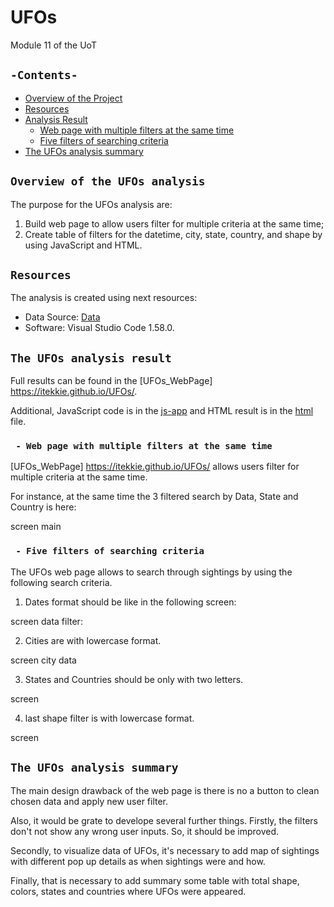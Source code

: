# UFOs
Module 11 of the UoT
## `-Contents-`	
	
- [Overview of the Project](#overview-of-the-UFOs-analysis)	
- [Resources](#resources)	
- [Analysis Result](#the-UFOs-analysis-result)	
  - [Web page with multiple filters at the same time](#Web-page-with-multiple-filters-at-the-same-time)	
  - [Five filters of searching criteria](#Five-filters-of-searching-criteria)
- [The UFOs analysis summary](#the-UFOs-analysis-summary)	
	
## `Overview of the UFOs analysis`	
	
The purpose for the UFOs analysis are: 	
1.  Build web page to allow users filter for multiple criteria at the same time; 
2.  Create table of filters for the datetime, city, state, country, and shape by using JavaScript and HTML.
## `Resources`	
The analysis is created using next resources:	
  - Data Source: [Data](./js/data.js)	
  - Software: Visual Studio Code 1.58.0.	
## `The UFOs analysis result`	
	
Full results can be found in the [UFOs_WebPage] https://itekkie.github.io/UFOs/.

Additional, JavaScript code is in the [js-app](./js/app.js) and HTML result is in the [html](./index.html) file.

  ### ` - Web page with multiple filters at the same time`	

[UFOs_WebPage] https://itekkie.github.io/UFOs/ allows users filter for multiple criteria at the same time.

For instance, at the same time the 3 filtered search by Data, State and Country is here:

screen main
  ### ` - Five filters of searching criteria`	

The UFOs web page allows to search through sightings by using the following search criteria. 

1. Dates format should be like in the following screen: 

screen data filter:

2. Cities are with lowercase format.

screen city data

3. States and Countries should be only with two letters.

screen

4. last shape filter is with lowercase format.

screen

## `The UFOs analysis summary`	

The main design drawback of the web page is there is no a button to clean chosen data and apply new user filter. 

Also, it would be grate to develope several further things.
Firstly, the filters don't not show any wrong user inputs. So, it should be improved. 

Secondly, to visualize data of UFOs, it's necessary to add map of sightings with different pop up details as when sightings were and how.

Finally, that is necessary to add summary some table with total shape, colors, states and countries where UFOs were appeared.